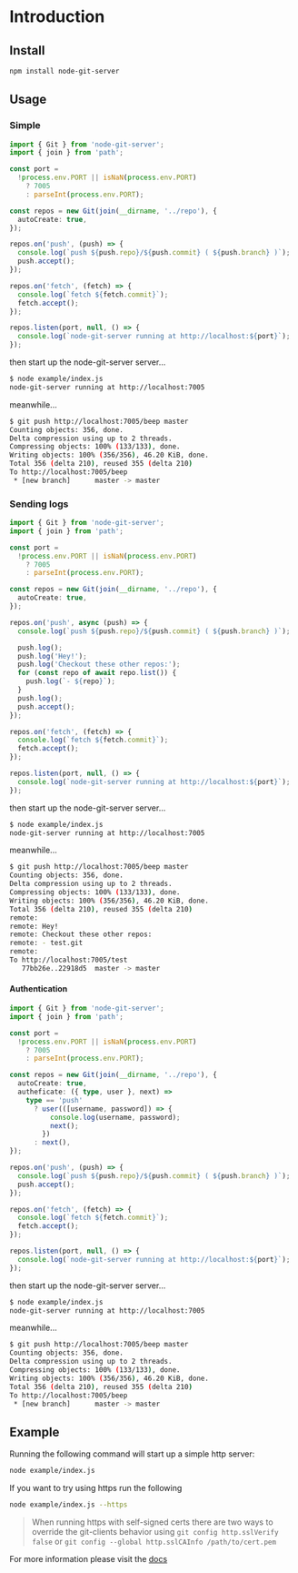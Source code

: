 # Introduction

## Install

```bash
npm install node-git-server
```

## Usage

### Simple

```typescript
import { Git } from 'node-git-server';
import { join } from 'path';

const port =
  !process.env.PORT || isNaN(process.env.PORT)
    ? 7005
    : parseInt(process.env.PORT);

const repos = new Git(join(__dirname, '../repo'), {
  autoCreate: true,
});

repos.on('push', (push) => {
  console.log(`push ${push.repo}/${push.commit} ( ${push.branch} )`);
  push.accept();
});

repos.on('fetch', (fetch) => {
  console.log(`fetch ${fetch.commit}`);
  fetch.accept();
});

repos.listen(port, null, () => {
  console.log(`node-git-server running at http://localhost:${port}`);
});
```

then start up the node-git-server server...

```bash
$ node example/index.js
node-git-server running at http://localhost:7005
```

meanwhile...

```bash
$ git push http://localhost:7005/beep master
Counting objects: 356, done.
Delta compression using up to 2 threads.
Compressing objects: 100% (133/133), done.
Writing objects: 100% (356/356), 46.20 KiB, done.
Total 356 (delta 210), reused 355 (delta 210)
To http://localhost:7005/beep
 * [new branch]      master -> master
```

### Sending logs

```typescript
import { Git } from 'node-git-server';
import { join } from 'path';

const port =
  !process.env.PORT || isNaN(process.env.PORT)
    ? 7005
    : parseInt(process.env.PORT);

const repos = new Git(join(__dirname, '../repo'), {
  autoCreate: true,
});

repos.on('push', async (push) => {
  console.log(`push ${push.repo}/${push.commit} ( ${push.branch} )`);

  push.log();
  push.log('Hey!');
  push.log('Checkout these other repos:');
  for (const repo of await repo.list()) {
    push.log(`- ${repo}`);
  }
  push.log();
  push.accept();
});

repos.on('fetch', (fetch) => {
  console.log(`fetch ${fetch.commit}`);
  fetch.accept();
});

repos.listen(port, null, () => {
  console.log(`node-git-server running at http://localhost:${port}`);
});
```

then start up the node-git-server server...

```bash
$ node example/index.js
node-git-server running at http://localhost:7005
```

meanwhile...

```bash
$ git push http://localhost:7005/beep master
Counting objects: 356, done.
Delta compression using up to 2 threads.
Compressing objects: 100% (133/133), done.
Writing objects: 100% (356/356), 46.20 KiB, done.
Total 356 (delta 210), reused 355 (delta 210)
remote:
remote: Hey!
remote: Checkout these other repos:
remote: - test.git
remote:
To http://localhost:7005/test
   77bb26e..22918d5  master -> master
```

#### Authentication

```typescript
import { Git } from 'node-git-server';
import { join } from 'path';

const port =
  !process.env.PORT || isNaN(process.env.PORT)
    ? 7005
    : parseInt(process.env.PORT);

const repos = new Git(join(__dirname, '../repo'), {
  autoCreate: true,
  autheficate: ({ type, user }, next) =>
    type == 'push'
      ? user(([username, password]) => {
          console.log(username, password);
          next();
        })
      : next(),
});

repos.on('push', (push) => {
  console.log(`push ${push.repo}/${push.commit} ( ${push.branch} )`);
  push.accept();
});

repos.on('fetch', (fetch) => {
  console.log(`fetch ${fetch.commit}`);
  fetch.accept();
});

repos.listen(port, null, () => {
  console.log(`node-git-server running at http://localhost:${port}`);
});
```

then start up the node-git-server server...

```bash
$ node example/index.js
node-git-server running at http://localhost:7005
```

meanwhile...

```bash
$ git push http://localhost:7005/beep master
Counting objects: 356, done.
Delta compression using up to 2 threads.
Compressing objects: 100% (133/133), done.
Writing objects: 100% (356/356), 46.20 KiB, done.
Total 356 (delta 210), reused 355 (delta 210)
To http://localhost:7005/beep
 * [new branch]      master -> master
```

## Example

Running the following command will start up a simple http server:

```bash
node example/index.js
```

If you want to try using https run the following

```bash
node example/index.js --https
```

> When running https with self-signed certs there are two ways to override the git-clients behavior using `git config http.sslVerify false` or `git config --global http.sslCAInfo /path/to/cert.pem`

For more information please visit the [docs](http://www.gabrielcsapo.com/node-git-server/code/index.html)
